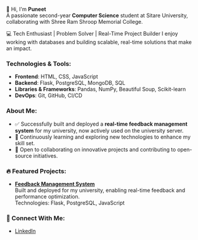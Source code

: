 👋 Hi, I'm **Puneet**  
A passionate second-year **Computer Science** student at Sitare University, collaborating with Shree Ram Shroop Memorial College.  


💻 Tech Enthusiast | Problem Solver | Real-Time Project Builder
I enjoy working with databases and building scalable, real-time solutions that make an impact.

### Technologies & Tools:
- **Frontend**: HTML, CSS, JavaScript  
- **Backend**: Flask, PostgreSQL, MongoDB, SQL  
- **Libraries & Frameworks**: Pandas, NumPy, Beautiful Soup, Scikit-learn  
- **DevOps**: Git, GitHub, CI/CD  

### About Me:
- ✅ Successfully built and deployed a **real-time feedback management system** for my university, now actively used on the university server.  
- 🌱 Continuously learning and exploring new technologies to enhance my skill set.  
- 🤝 Open to collaborating on innovative projects and contributing to open-source initiatives.  

### 🔥 Featured Projects:
- [**Feedback Management System**](https://students.sitare.org/)  
  Built and deployed for my university, enabling real-time feedback and performance optimization.  
  Technologies: Flask, PostgreSQL, JavaScript
  

### 🌟 Connect With Me:
- [LinkedIn](https://www.linkedin.com/in/puneet-kumar-kpuneet474)   




